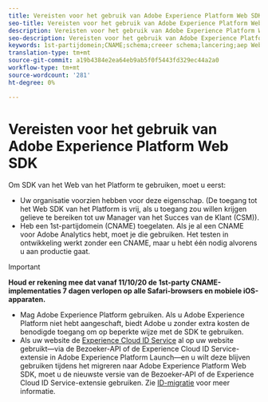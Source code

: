 ```yaml
---
title: Vereisten voor het gebruik van Adobe Experience Platform Web SDK
seo-title: Vereisten voor het gebruik van Adobe Experience Platform Web SDK
description: Vereisten voor het gebruik van Adobe Experience Platform Web SDK
seo-description: Vereisten voor het gebruik van Adobe Experience Platform Web SDK
keywords: 1st-partijdomein;CNAME;schema;creeer schema;lancering;aep Web sdk uitbreiding;uitbreiding;configuratie identiteitskaart;configuratiehulpmiddel;gegevenselement;creeer gegevenselement;XDM Voorwerp;sendEvent;send Gebeurtenis;
translation-type: tm+mt
source-git-commit: a19b4384e2ea64eb9ab5f0f5443fd329ec44a2a0
workflow-type: tm+mt
source-wordcount: '281'
ht-degree: 0%

---
```



# Vereisten voor het gebruik van Adobe Experience Platform Web SDK

Om SDK van het Web van het Platform te gebruiken, moet u eerst:

- Uw organisatie voorzien hebben voor deze eigenschap. (De toegang tot het Web SDK van het Platform is vrij, als u toegang zou willen krijgen gelieve te bereiken tot uw Manager van het Succes van de Klant (CSM)).
- Heb een 1st-partijdomein (CNAME) toegelaten. Als je al een CNAME voor Adobe Analytics hebt, moet je die gebruiken. Het testen in ontwikkeling werkt zonder een CNAME, maar u hebt één nodig alvorens u aan productie gaat.

>[!IMPORTANT]
>
>**Houd er rekening mee dat vanaf 11/10/20 de 1st-party CNAME-implementaties 7 dagen verlopen op alle Safari-browsers en mobiele iOS-apparaten.**

- Mag Adobe Experience Platform gebruiken. Als u Adobe Experience Platform niet hebt aangeschaft, biedt Adobe u zonder extra kosten de benodigde toegang om op beperkte wijze met de SDK te gebruiken.
- Als uw website de [Experience Cloud ID Service](https://experienceleague.adobe.com/docs/experience-platform/edge/identity/overview.html) al op uw website gebruikt—via de Bezoeker-API of de Experience Cloud ID Service-extensie in Adobe Experience Platform Launch—en u wilt deze blijven gebruiken tijdens het migreren naar Adobe Experience Platform Web SDK, moet u de nieuwste versie van de Bezoeker-API of de Experience Cloud ID Service-extensie gebruiken. Zie [ID-migratie](https://experienceleague.adobe.com/docs/experience-platform/edge/identity/overview.html?lang=en#identity) voor meer informatie.
